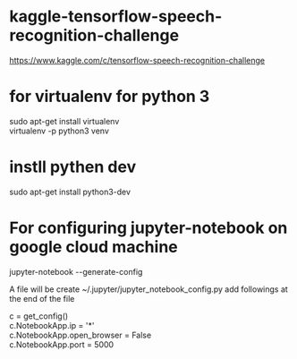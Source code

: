 # kaggle-tensorflow-speech-recognition-challenge
https://www.kaggle.com/c/tensorflow-speech-recognition-challenge

# for virtualenv for python 3
sudo apt-get install virtualenv <br/>
virtualenv -p python3 venv

# instll pythen dev
sudo apt-get install python3-dev


# For configuring jupyter-notebook on google cloud machine

jupyter-notebook --generate-config

A file will be create ~/.jupyter/jupyter_notebook_config.py
add followings at the end of the file

c = get_config() <br/>
c.NotebookApp.ip = '*' <br/>
c.NotebookApp.open_browser = False <br/>
c.NotebookApp.port = 5000

